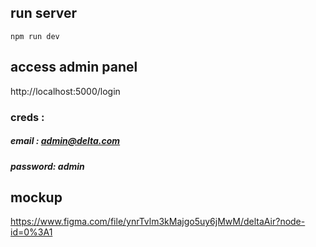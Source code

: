 ## run server
```
npm run dev
```
## access admin panel 
http://localhost:5000/login

### creds :

##### email : admin@delta.com
##### password: admin

## mockup 
https://www.figma.com/file/ynrTvlm3kMajgo5uy6jMwM/deltaAir?node-id=0%3A1